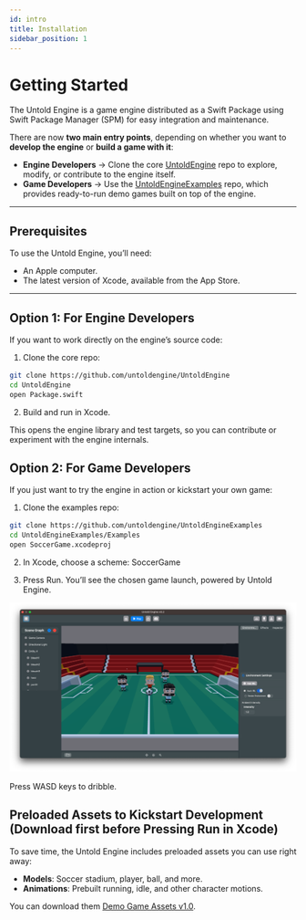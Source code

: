 ```yaml
---
id: intro
title: Installation
sidebar_position: 1
---
```


# Getting Started

The Untold Engine is a game engine distributed as a Swift Package using Swift Package Manager (SPM) for easy integration and maintenance.

There are now **two main entry points**, depending on whether you want to **develop the engine** or **build a game with it**:

- **Engine Developers** → Clone the core [UntoldEngine](https://github.com/untoldengine/UntoldEngine) repo to explore, modify, or contribute to the engine itself.  
- **Game Developers** → Use the [UntoldEngineExamples](https://github.com/untoldengine/UntoldEngineExamples) repo, which provides ready-to-run demo games built on top of the engine.

---

## Prerequisites

To use the Untold Engine, you’ll need:

- An Apple computer.  
- The latest version of Xcode, available from the App Store.  

---

## Option 1: For Engine Developers

If you want to work directly on the engine’s source code:

1. Clone the core repo:

```bash
git clone https://github.com/untoldengine/UntoldEngine
cd UntoldEngine
open Package.swift
```

2. Build and run in Xcode.

This opens the engine library and test targets, so you can contribute or experiment with the engine internals.

## Option 2: For Game Developers

If you just want to try the engine in action or kickstart your own game:

1. Clone the examples repo:

```bash 
git clone https://github.com/untoldengine/UntoldEngineExamples
cd UntoldEngineExamples/Examples
open SoccerGame.xcodeproj
```

2. In Xcode, choose a scheme: SoccerGame 

3. Press Run.
You’ll see the chosen game launch, powered by Untold Engine.

![gamesceneimage](../images/gamedemoscreenshot.png)

Press WASD keys to dribble.

## Preloaded Assets to Kickstart Development (Download first before Pressing Run in Xcode)

To save time, the Untold Engine includes preloaded assets you can use right away:

- **Models**: Soccer stadium, player, ball, and more.  
- **Animations**: Prebuilt running, idle, and other character motions.  

You can download them [Demo Game Assets v1.0](https://github.com/untoldengine/UntoldEngine-Assets/releases/tag/v1).

